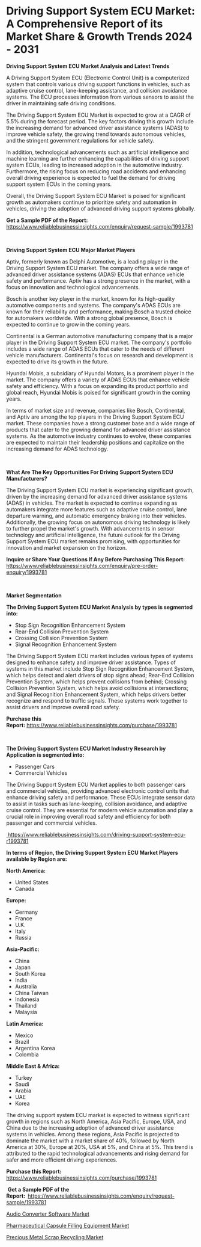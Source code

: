 <p><h1>Driving Support System ECU Market: A Comprehensive Report of its Market Share & Growth Trends 2024 - 2031</h1></p><p><strong>Driving Support System ECU Market Analysis and Latest Trends</strong></p>
<p><p>A Driving Support System ECU (Electronic Control Unit) is a computerized system that controls various driving support functions in vehicles, such as adaptive cruise control, lane-keeping assistance, and collision avoidance systems. The ECU processes information from various sensors to assist the driver in maintaining safe driving conditions.</p><p>The Driving Support System ECU Market is expected to grow at a CAGR of 5.5% during the forecast period. The key factors driving this growth include the increasing demand for advanced driver assistance systems (ADAS) to improve vehicle safety, the growing trend towards autonomous vehicles, and the stringent government regulations for vehicle safety.</p><p>In addition, technological advancements such as artificial intelligence and machine learning are further enhancing the capabilities of driving support system ECUs, leading to increased adoption in the automotive industry. Furthermore, the rising focus on reducing road accidents and enhancing overall driving experience is expected to fuel the demand for driving support system ECUs in the coming years.</p><p>Overall, the Driving Support System ECU Market is poised for significant growth as automakers continue to prioritize safety and automation in vehicles, driving the adoption of advanced driving support systems globally.</p></p>
<p><strong>Get a Sample PDF of the Report:&nbsp;</strong> <a href="https://www.reliablebusinessinsights.com/enquiry/request-sample/1993781">https://www.reliablebusinessinsights.com/enquiry/request-sample/1993781</a></p>
<p>&nbsp;</p>
<p><strong>Driving Support System ECU Major Market Players</strong></p>
<p><p>Aptiv, formerly known as Delphi Automotive, is a leading player in the Driving Support System ECU market. The company offers a wide range of advanced driver assistance systems (ADAS) ECUs that enhance vehicle safety and performance. Aptiv has a strong presence in the market, with a focus on innovation and technological advancements.</p><p>Bosch is another key player in the market, known for its high-quality automotive components and systems. The company's ADAS ECUs are known for their reliability and performance, making Bosch a trusted choice for automakers worldwide. With a strong global presence, Bosch is expected to continue to grow in the coming years.</p><p>Continental is a German automotive manufacturing company that is a major player in the Driving Support System ECU market. The company's portfolio includes a wide range of ADAS ECUs that cater to the needs of different vehicle manufacturers. Continental's focus on research and development is expected to drive its growth in the future.</p><p>Hyundai Mobis, a subsidiary of Hyundai Motors, is a prominent player in the market. The company offers a variety of ADAS ECUs that enhance vehicle safety and efficiency. With a focus on expanding its product portfolio and global reach, Hyundai Mobis is poised for significant growth in the coming years.</p><p>In terms of market size and revenue, companies like Bosch, Continental, and Aptiv are among the top players in the Driving Support System ECU market. These companies have a strong customer base and a wide range of products that cater to the growing demand for advanced driver assistance systems. As the automotive industry continues to evolve, these companies are expected to maintain their leadership positions and capitalize on the increasing demand for ADAS technology.</p></p>
<p>&nbsp;</p>
<p><strong>What Are The Key Opportunities For Driving Support System ECU Manufacturers?</strong></p>
<p><p>The Driving Support System ECU market is experiencing significant growth, driven by the increasing demand for advanced driver assistance systems (ADAS) in vehicles. The market is expected to continue expanding as automakers integrate more features such as adaptive cruise control, lane departure warning, and automatic emergency braking into their vehicles. Additionally, the growing focus on autonomous driving technology is likely to further propel the market's growth. With advancements in sensor technology and artificial intelligence, the future outlook for the Driving Support System ECU market remains promising, with opportunities for innovation and market expansion on the horizon.</p></p>
<p><strong>Inquire or Share Your Questions If Any Before Purchasing This Report:</strong> <a href="https://www.reliablebusinessinsights.com/enquiry/pre-order-enquiry/1993781">https://www.reliablebusinessinsights.com/enquiry/pre-order-enquiry/1993781</a></p>
<p>&nbsp;</p>
<p><strong>Market Segmentation</strong></p>
<p><strong>The Driving Support System ECU Market Analysis by types is segmented into:</strong></p>
<p><ul><li>Stop Sign Recognition Enhancement System</li><li>Rear-End Collision Prevention System</li><li>Crossing Collision Prevention System</li><li>Signal Recognition Enhancement System</li></ul></p>
<p><p>The Driving Support System ECU market includes various types of systems designed to enhance safety and improve driver assistance. Types of systems in this market include Stop Sign Recognition Enhancement System, which helps detect and alert drivers of stop signs ahead; Rear-End Collision Prevention System, which helps prevent collisions from behind; Crossing Collision Prevention System, which helps avoid collisions at intersections; and Signal Recognition Enhancement System, which helps drivers better recognize and respond to traffic signals. These systems work together to assist drivers and improve overall road safety.</p></p>
<p><strong>Purchase this Report:&nbsp;</strong><a href="https://www.reliablebusinessinsights.com/purchase/1993781">https://www.reliablebusinessinsights.com/purchase/1993781</a></p>
<p>&nbsp;</p>
<p><strong>The Driving Support System ECU Market Industry Research by Application is segmented into:</strong></p>
<p><ul><li>Passenger Cars</li><li>Commercial Vehicles</li></ul></p>
<p><p>The Driving Support System ECU Market applies to both passenger cars and commercial vehicles, providing advanced electronic control units that enhance driving safety and performance. These ECUs integrate sensor data to assist in tasks such as lane-keeping, collision avoidance, and adaptive cruise control. They are essential for modern vehicle automation and play a crucial role in improving overall road safety and efficiency for both passenger and commercial vehicles.</p></p>
<p><a href="https://www.reliablebusinessinsights.com/driving-support-system-ecu-r1993781">&nbsp;https://www.reliablebusinessinsights.com/driving-support-system-ecu-r1993781</a></p>
<p><strong>In terms of Region, the Driving Support System ECU Market Players available by Region are:</strong></p>
<p>
    <p> <strong> North America: </strong>
        <ul>
            <li>United States</li>
            <li>Canada</li>
        </ul>
        </p> 
    <p> <strong> Europe: </strong>
        <ul>
            <li>Germany</li>
            <li>France</li>
            <li>U.K.</li>
            <li>Italy</li>
            <li>Russia</li>
        </ul>
        </p> 
    <p> <strong> Asia-Pacific: </strong>
        <ul>
            <li>China</li>
            <li>Japan</li>
            <li>South Korea</li>
            <li>India</li>
            <li>Australia</li>
            <li>China Taiwan</li>
            <li>Indonesia</li>
            <li>Thailand</li>
            <li>Malaysia</li>
        </ul>
        </p> 
    <p> <strong> Latin America: </strong>
        <ul>
            <li>Mexico</li>
            <li>Brazil</li>
            <li>Argentina Korea</li>
            <li>Colombia</li>
        </ul>
        </p> 
    <p> <strong> Middle East & Africa: </strong>
        <ul>
            <li>Turkey</li>
            <li>Saudi</li>
            <li>Arabia</li>
            <li>UAE</li>
            <li>Korea</li>
        </ul>
    </p>
    </p>
<p><p>The driving support system ECU market is expected to witness significant growth in regions such as North America, Asia Pacific, Europe, USA, and China due to the increasing adoption of advanced driver assistance systems in vehicles. Among these regions, Asia Pacific is projected to dominate the market with a market share of 40%, followed by North America at 30%, Europe at 20%, USA at 5%, and China at 5%. This trend is attributed to the rapid technological advancements and rising demand for safer and more efficient driving experiences.</p></p>
<p><strong>Purchase this Report: </strong><a href="https://www.reliablebusinessinsights.com/purchase/1993781">https://www.reliablebusinessinsights.com/purchase/1993781</a></p>
<p>&nbsp;<strong>Get a Sample PDF of the Report:&nbsp;&nbsp;</strong><a href="https://www.reliablebusinessinsights.com/enquiry/request-sample/1993781">https://www.reliablebusinessinsights.com/enquiry/request-sample/1993781</a></p>
<p><strong></strong></p>
<p><p><a href="https://github.com/sarabits412/Market-Research-Report-List-1/blob/main/audio-converter-software-market.md">Audio Converter Software Market</a></p><p><a href="https://github.com/annerides/Market-Research-Report-List-1/blob/main/pharmaceutical-capsule-filling-equipment-market.md">Pharmaceutical Capsule Filling Equipment Market</a></p><p><a href="https://github.com/DaveBlock08/Market-Research-Report-List-1/blob/main/precious-metal-scrap-recycling-market.md">Precious Metal Scrap Recycling Market</a></p></p>
